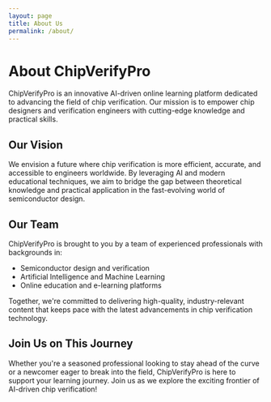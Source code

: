 ```yaml
---
layout: page
title: About Us
permalink: /about/
---
```


# About ChipVerifyPro

ChipVerifyPro is an innovative AI-driven online learning platform dedicated to advancing the field of chip verification. Our mission is to empower chip designers and verification engineers with cutting-edge knowledge and practical skills.

## Our Vision

We envision a future where chip verification is more efficient, accurate, and accessible to engineers worldwide. By leveraging AI and modern educational techniques, we aim to bridge the gap between theoretical knowledge and practical application in the fast-evolving world of semiconductor design.

## Our Team

ChipVerifyPro is brought to you by a team of experienced professionals with backgrounds in:
- Semiconductor design and verification
- Artificial Intelligence and Machine Learning
- Online education and e-learning platforms

Together, we're committed to delivering high-quality, industry-relevant content that keeps pace with the latest advancements in chip verification technology.

## Join Us on This Journey

Whether you're a seasoned professional looking to stay ahead of the curve or a newcomer eager to break into the field, ChipVerifyPro is here to support your learning journey. Join us as we explore the exciting frontier of AI-driven chip verification!
